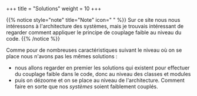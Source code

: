 +++
title = "Solutions"
weight = 10
+++


{{% notice style="note" title="Note" icon=" " %}}
Sur ce site nous nous intéressons à l'architecture des systèmes, mais je trouvais intéressant de regarder comment appliquer le principe de couplage faible au niveau du code.
{{% /notice %}}

Comme pour de nombreuses caractéristiques suivant le niveau où on se place nous n'avons pas les mêmes solutions :
- nous allons regarder en premier les solutions qui existent pour effectuer du couplage faible dans le code, donc au niveau des classes et modules
- puis on dézoome et on se place au niveau de l'architecture. Comment faire en sorte que nos *systèmes* soient faiblement couplés.